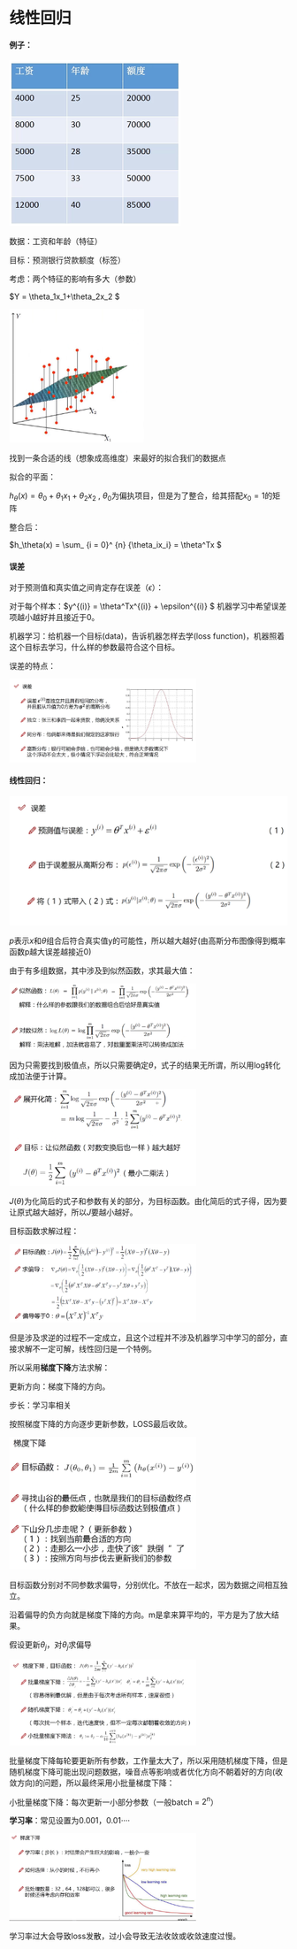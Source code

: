 # 线性回归

#### 例子：

<img src="https://raw.githubusercontent.com/Heruyi666/picBed/master/img/202308301714824.png" alt="image-20230830171358716" style="zoom:50%;" />

数据：工资和年龄（特征）

目标：预测银行贷款额度（标签）

考虑：两个特征的影响有多大（参数）

$Y = \theta_1x_1+\theta_2x_2 $ 



<img src="https://raw.githubusercontent.com/Heruyi666/picBed/master/img/202308301718785.png" alt="image-20230830171805737" style="zoom: 33%;" />

找到一条合适的线（想象成高维度）来最好的拟合我们的数据点

拟合的平面：

$h_\theta(x) = \theta_0 + \theta_1x_1 + \theta_2x_2$ , $\theta_0$为偏执项目，但是为了整合，给其搭配$x_0 = 1$的矩阵

整合后：

$h_\theta(x) = \sum_ {i = 0}^ {n} {\theta_ix_i} = \theta^Tx $

#### 误差

对于预测值和真实值之间肯定存在误差（$\epsilon$）：

对于每个样本：$y^{(i)} = \theta^Tx^{(i)} + \epsilon^{(i)} $  机器学习中希望误差项越小越好并且接近于0。

机器学习：给机器一个目标(data)，告诉机器怎样去学(loss function)，机器照着这个目标去学习，什么样的参数最符合这个目标。



误差的特点：

<img src="https://raw.githubusercontent.com/Heruyi666/picBed/master/img/202308301736272.png" alt="image-20230830173626151" style="zoom: 33%;" />

#### 线性回归：

<img src="https://raw.githubusercontent.com/Heruyi666/picBed/master/img/202308301738544.png" alt="image-20230830173832498" style="zoom: 50%;" />

$p$表示$x$和$\theta$组合后符合真实值y的可能性，所以越大越好(由高斯分布图像得到概率函数p越大误差越接近0)

由于有多组数据，其中涉及到似然函数，求其最大值：

<img src="https://raw.githubusercontent.com/Heruyi666/picBed/master/img/202308301745668.png" alt="image-20230830174556601" style="zoom: 33%;" />



因为只需要找到极值点，所以只需要确定$\theta$，式子的结果无所谓，所以用log转化成加法便于计算。

<img src="https://raw.githubusercontent.com/Heruyi666/picBed/master/img/202308301752131.png" alt="image-20230830175234065" style="zoom:33%;" />

$J(\theta)$为化简后的式子和参数有关的部分，为目标函数。由化简后的式子得，因为要让原式越大越好，所以$J$要越小越好。

目标函数求解过程：

<img src="https://raw.githubusercontent.com/Heruyi666/picBed/master/img/202308301755264.png" alt="image-20230830175534186" style="zoom:33%;" />

但是涉及求逆的过程不一定成立，且这个过程并不涉及机器学习中学习的部分，直接求解不一定可解，线性回归是一个特例。

所以采用**梯度下降**方法求解：

更新方向：梯度下降的方向。

步长：学习率相关

按照梯度下降的方向逐步更新参数，LOSS最后收敛。

<img src="https://raw.githubusercontent.com/Heruyi666/picBed/master/img/202308311529795.png" alt="image-20230831152913642" style="zoom:33%;" />

目标函数分别对不同参数求偏导，分别优化。不放在一起求，因为数据之间相互独立。

沿着偏导的负方向就是梯度下降的方向。m是拿来算平均的，平方是为了放大结果。

假设更新$\theta_j$，对$\theta_j$求偏导

<img src="https://raw.githubusercontent.com/Heruyi666/picBed/master/img/202308311532457.png" alt="image-20230831153226365" style="zoom:33%;" />

批量梯度下降每轮要更新所有参数，工作量太大了，所以采用随机梯度下降，但是随机梯度下降可能出现问题数据，噪音点等影响或者优化方向不朝着好的方向(收敛方向)的问题，所以最终采用小批量梯度下降：

小批量梯度下降：每次更新一小部分参数（一般batch = $2^n$）



**学习率**：常见设置为0.001，0.01····

<img src="https://raw.githubusercontent.com/Heruyi666/picBed/master/img/202308311547314.png" alt="image-20230831154723212" style="zoom:33%;" />

学习率过大会导致loss发散，过小会导致无法收敛或收敛速度过慢。









